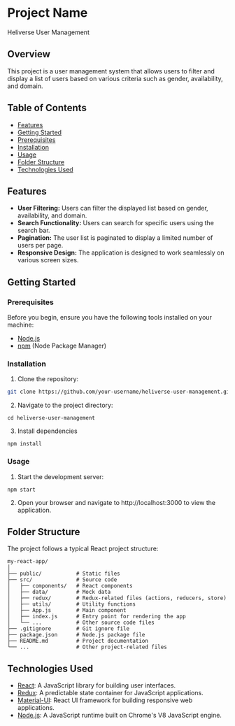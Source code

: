 # Project Name

Heliverse User Management

## Overview

This project is a user management system that allows users to filter and display a list of users based on various criteria such as gender, availability, and domain.

## Table of Contents

- [Features](#features)
- [Getting Started](#getting-started)
- [Prerequisites](#prerequisites)
- [Installation](#installation)
- [Usage](#usage)
- [Folder Structure](#folder-structure)
- [Technologies Used](#technologies-used)

## Features

- **User Filtering:** Users can filter the displayed list based on gender, availability, and domain.
- **Search Functionality:** Users can search for specific users using the search bar.
- **Pagination:** The user list is paginated to display a limited number of users per page.
- **Responsive Design:** The application is designed to work seamlessly on various screen sizes.

## Getting Started

### Prerequisites

Before you begin, ensure you have the following tools installed on your machine:

- [Node.js](https://nodejs.org/)
- [npm](https://www.npmjs.com/) (Node Package Manager)

### Installation

1. Clone the repository:

```bash
git clone https://github.com/your-username/heliverse-user-management.git
```

2. Navigate to the project directory:
 ```
cd heliverse-user-management
```

3. Install dependencies
```
npm install
```

### Usage

1. Start the development server:
```
npm start
```

2. Open your browser and navigate to http://localhost:3000 to view the application.

## Folder Structure

The project follows a typical React project structure:

```plaintext
my-react-app/
│
├── public/           # Static files 
├── src/              # Source code
│   ├── components/   # React components
│   ├── data/         # Mock data 
│   ├── redux/        # Redux-related files (actions, reducers, store)
│   ├── utils/        # Utility functions 
│   ├── App.js        # Main component 
│   ├── index.js      # Entry point for rendering the app
│   └── ...           # Other source code files
├── .gitignore        # Git ignore file
├── package.json      # Node.js package file
├── README.md         # Project documentation
└── ...               # Other project-related files
```

## Technologies Used

- [React](https://reactjs.org/): A JavaScript library for building user interfaces.
- [Redux](https://redux.js.org/): A predictable state container for JavaScript applications.
- [Material-UI](https://mui.com/): React UI framework for building responsive web applications.
- [Node.js](https://nodejs.org/): A JavaScript runtime built on Chrome's V8 JavaScript engine.
